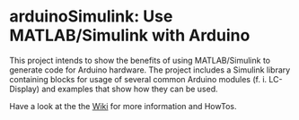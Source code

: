 # arduinoSimulink: Use MATLAB/Simulink with Arduino

This project intends to show the benefits of using MATLAB/Simulink to 
generate code for Arduino hardware. 
The project includes a Simulink library containing blocks for usage
of several common Arduino modules (f. i. LC-Display) and examples that
show how they can be used.

Have a look at the the [Wiki](https://github.com/RaphvK/arduinoSimulink/wiki "Wiki of arduinoSimulink") 
for more information and HowTos.
